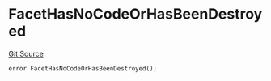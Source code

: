 # FacetHasNoCodeOrHasBeenDestroyed
[Git Source](https://github.com/thrackle-io/tron/blob/13105ed31bc78c8d50cdf97173deb83a68e88dee/src/protocol/economic/ruleProcessor/RuleProcessorDiamond.sol)


```solidity
error FacetHasNoCodeOrHasBeenDestroyed();
```

